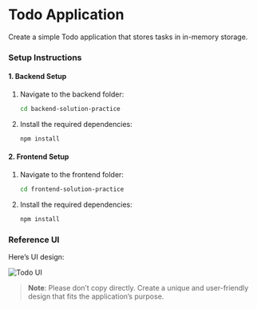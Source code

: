 # Todo Application

Create a simple Todo application that stores tasks in in-memory storage.

### Setup Instructions

#### 1. Backend Setup

1. Navigate to the backend folder:
   ```bash
   cd backend-solution-practice
   ```

2. Install the required dependencies:
   ```bash
   npm install
   ```

#### 2. Frontend Setup

1. Navigate to the frontend folder:
   ```bash
   cd frontend-solution-practice
   ```

2. Install the required dependencies:
   ```bash
   npm install
   ```



### Reference UI

Here’s UI design:

![Todo UI](https://utfs.io/f/A8JZzw0Laf9jp4VFakqoEuvQ9dYF0XtUT6VqmJnPbMeNLCig)

> **Note**: Please don’t copy directly. Create a unique and user-friendly design that fits the application’s purpose.
